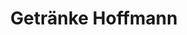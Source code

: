 ---
title: "Getränke Hoffmann"
url: /berlin/getraenke-hoffmann-gitschiner-strasse/
shop: Getränke
---